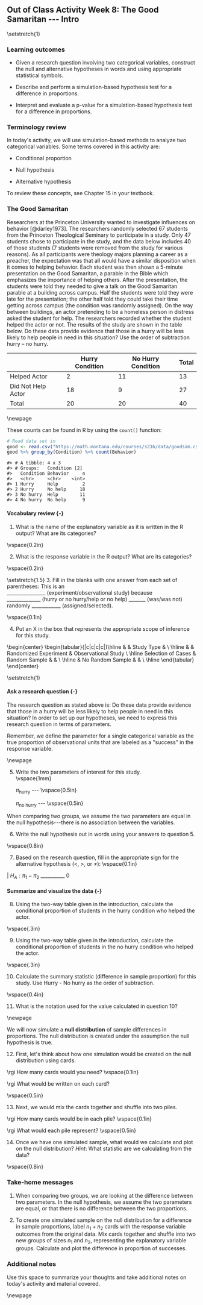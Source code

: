 ## Out of Class Activity Week 8:  The Good Samaritan --- Intro

\setstretch{1}

### Learning outcomes

* Given a research question involving two categorical variables, construct the null and alternative hypotheses
  in words and using appropriate statistical symbols.
  
* Describe and perform a simulation-based hypothesis test for a difference in proportions.

* Interpret and evaluate a p-value for a simulation-based hypothesis test for a difference in proportions.

### Terminology review
In today's activity, we will use simulation-based methods to analyze two categorical variables. Some terms covered in this activity are:

* Conditional proportion

* Null hypothesis

* Alternative hypothesis

To review these concepts, see Chapter 15 in your textbook.


### The Good Samaritan

Researchers at the Princeton University wanted to investigate influences on behavior [@darley1973].  The researchers randomly selected 67 students from the Princeton Theological Seminary to participate in a study.  Only 47 students chose to participate in the study, and the data below includes 40 of those students (7 students were removed from the study for various reasons).  As all participants were theology majors planning a career as a preacher, the expectation was that all would have a similar disposition when it comes to helping behavior.  Each student was then shown a 5-minute presentation on the Good Samaritan, a parable in the Bible which emphasizes the importance of helping others.  After the presentation, the students were told they needed to give a talk on the Good Samaritan parable at a building across campus.  Half the students were told they were late for the presentation; the other half told they could take their time getting across campus (the condition was randomly assigned).  On the way between buildings, an actor pretending to be a homeless person in distress asked the student for help.  The researchers recorded whether the student helped the actor or not.  The results of the study are shown in the table below.  Do these data provide evidence that those in a hurry will be less likely to help people in need in this situation?  Use the order of subtraction hurry – no hurry.

|                    | Hurry Condition | No Hurry Condition | Total |
|--------------------|-----------------|--------------------|-------|
| Helped Actor       |        2        |         11         |   13  |
| Did Not Help Actor |        18       |          9         |   27  |
| Total              |        20       |         20         |   40  |


\newpage

These counts can be found in R by using the `count()` function:

```r
# Read data set in
good <- read.csv("https://math.montana.edu/courses/s216/data/goodsam.csv") 
good %>% group_by(Condition) %>% count(Behavior)
```

```
#> # A tibble: 4 x 3
#> # Groups:   Condition [2]
#>   Condition Behavior     n
#>   <chr>     <chr>    <int>
#> 1 Hurry     Help         2
#> 2 Hurry     No help     18
#> 3 No hurry  Help        11
#> 4 No hurry  No help      9
```

#### Vocabulary review {-}

1.  What is the name of the explanatory variable as it is written in the R output? What are its categories?

\vspace{0.2in}

2. What is the response variable in the R output? What are its categories?

\vspace{0.2in}

\setstretch{1.5}
3. Fill in the blanks with one answer from each set of parentheses: This is an  
________________ (experiment/observational study) because  
______________ (hurry or no hurry/help or no help) _______ (was/was not)  
randomly ____________ (assigned/selected).

\vspace{0.1in}

4.  Put an X in the box that represents the appropriate scope of inference for this study.

\begin{center}
\begin{tabular}{|c|c|c|c|}\hline
& & Study Type & \\ \hline
& & Randomized Experiment & Observational Study \\ \hline
Selection of Cases & Random Sample &  &  \\ \hline
& No Random Sample & & \\ \hline
\end{tabular}
\end{center}

\setstretch{1}


#### Ask a research question {-}

The research question as stated above is: Do these data provide evidence that those in a hurry will be less likely to help people in need in this situation? In order to set up our hypotheses, we need to express this research question in terms of parameters. 

Remember, we define the parameter for a single categorical variable as the true proportion of observational units that are labeled as a "success" in the response variable.  

\newpage

5. Write the two parameters of interest for this study.  
\vspace{1mm}

   $\pi_{\text{hurry}}$ --- 
\vspace{0.5in}

   $\pi_{\text{no hurry}}$ ---
\vspace{0.5in}

When comparing two groups, we assume the two parameters are equal in the null hypothesis---there is no association between the variables.

6.  Write the null hypothesis out in words using your answers to question 5.

\vspace{0.8in}


7. Based on the research question, fill in the appropriate sign for the alternative hypothesis ($<$, $>$, or $\neq$):
\vspace{0.1in}

|           $H_A: \pi_1 -\pi_2$ __________ 0


 
#### Summarize and visualize the data {-}

8. Using the two-way table given in the introduction, calculate the conditional proportion of students in the hurry condition who helped the actor.

\vspace{.3in}

9. Using the two-way table given in the introduction, calculate the conditional proportion of students in the no hurry condition who helped the actor.

\vspace{.3in}

10.  Calculate the summary statistic (difference in sample proportion) for this study.  Use Hurry - No hurry as the order of subtraction.

\vspace{0.4in}


11. What is the notation used for the value calculated in question 10?

\newpage

We will now simulate a **null distribution** of sample differences in proportions. The null distribution is created under the assumption the null hypothesis is true.

12.  First, let's think about how one simulation would be created on the null distribution using cards.

\rgi How many cards would you need?
\vspace{0.1in}

\rgi What would be written on each card?

\vspace{0.5in}

13. Next, we would mix the cards together and shuffle into two piles.

\rgi How many cards would be in each pile?
\vspace{0.1in}

\rgi What would each pile represent?
\vspace{0.5in}

14. Once we have one simulated sample, what would we calculate and plot on the null distribution?  *Hint*: What statistic are we calculating from the data?

\vspace{0.8in}

<!-- 15.  Simulate one sample using the cards provided by your instructor.  Write down the value of the simulated statistic.  How does the value of your group's simulated statistic compare to the other groups at your table?  Are the simulated values closer to the null value of zero than the actual calculated difference in proportions? -->

<!-- \vspace{1in} -->

<!-- To create the null distribution of differences in sample proportions, we will use the `two_proportion_test()` function in R (in the `catstats` package).  We will need to enter the response variable name and the explanatory variable name for the formula, the data set name (identified above as `good`), the outcome for the explanatory variable that is first in subtraction, number of repetitions, the outcome for the response variable that is a success (what the numerator counts when calculating a sample proportion), and the direction of the alternative hypothesis. -->

<!-- The response variable name is `Behavior` and the explanatory variable name is `Condition`. -->

<!-- \newpage  -->

<!-- 16.  What inputs should be entered for each of the following to create the simulation? -->
<!-- \vspace{1mm} -->

<!-- * First in subtraction (What is the outcome for the explanatory variable that is used as first in the order of subtraction? `"Hurry"` or `"No hurry"`): -->

<!-- \vspace{.15in} -->
<!-- * Number of repetitions: -->

<!-- \vspace{.15in} -->
<!-- * Response value numerator (What is the outcome for the response variable that is considered a success? `"Help"` or `"No help"`): -->

<!-- \vspace{.15in} -->
<!-- * As extreme as (enter the value for the sample difference in proportions): -->

<!-- \vspace{.15in} -->
<!-- * Direction (`"greater"`, `"less"`, or `"two-sided"`): -->

<!-- \vspace{.15in} -->

<!-- Using the R script file for this activity, enter your answers for question 16 in place of the `xx`'s to produce the null distribution with 1000 simulations; highlight and run lines 1--16. -->

<!-- ```{r, echo=TRUE, eval=FALSE} -->
<!-- two_proportion_test(formula = Behavior~Condition, # response ~ explanatory -->
<!--     data = good, # Name of data set -->
<!--     first_in_subtraction = "xx", # Order of subtraction: enter the name of Group 1 -->
<!--     number_repetitions = 1000, # Always use a minimum of 1000 repetitions -->
<!--     response_value_numerator = "xx", # Define which outcome is a success  -->
<!--     as_extreme_as = xx, # Calculated observed statistic (difference in sample proportions) -->
<!--     direction="xx") # Alternative hypothesis direction ("greater","less","two-sided") -->
<!-- ``` -->

<!-- 17.  Sketch the null distribution created here. -->

<!-- \vspace{1.5in} -->


<!-- 18. What value is the null distribution centered around?  Explain why this makes sense. -->

<!-- \vspace{.8in} -->

<!-- 19.  What is the value of the p-value? *Remember*: This is the value given at the bottom of the null distribution. -->

<!-- \vspace{0.2in} -->
<!-- \newpage -->

<!-- 20.  Interpret the p-value in context of the study. -->

<!-- \vspace{1in} -->

<!-- 21.  How much evidence does the p-value provide against the null hypothesis? *Hint*: Refer to the guidelines given in Activity 6A. -->

<!-- \vspace{0.4in} -->

<!-- 22.  Write a conclusion to the test.  -->

<!-- \vspace{1in} -->


### Take-home messages

1.	When comparing two groups, we are looking at the difference between two parameters.  In the null hypothesis, we assume the two parameters are equal, or that there is no difference between the two proportions.  

<!-- 2.  We use the same guidelines for the strength of evidence as we did in Activity 6A.   -->

2. To create one simulated sample on the null distribution for a difference in sample proportions, label $n_1 + n_2$ cards with the response variable outcomes from the original data. Mix cards together and shuffle into two new groups of sizes $n_1$ and $n_2$, representing the explanatory variable groups. Calculate and plot the difference in proportion of successes.


### Additional notes

Use this space to summarize your thoughts and take additional notes on today's activity and material covered.

\newpage
